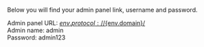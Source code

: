  Below you will find your admin panel link, username and password. 

 Admin panel URL: [${env.protocol}://${env.domain}/](${env.protocol}://${env.domain}/)  
 Admin name: admin  
 Password: admin123  
